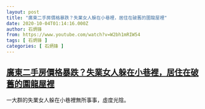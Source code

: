 ```yaml
---
layout: post
title: "廣東二手房價格暴跌？失業女人躲在小巷裡，居住在破舊的圍龍屋裡"
date: 2020-10-04T01:14:16.000Z
author: 石炳锋
from: https://www.youtube.com/watch?v=W2bh1mRIW54
tags: [ 石炳锋 ]
categories: [ 石炳锋 ]
---
```

<!--1601774056000-->
[廣東二手房價格暴跌？失業女人躲在小巷裡，居住在破舊的圍龍屋裡](https://www.youtube.com/watch?v=W2bh1mRIW54)
------

<div>
一大群的失業女人躲在小巷裡無所事事，虛度光陰。
</div>
